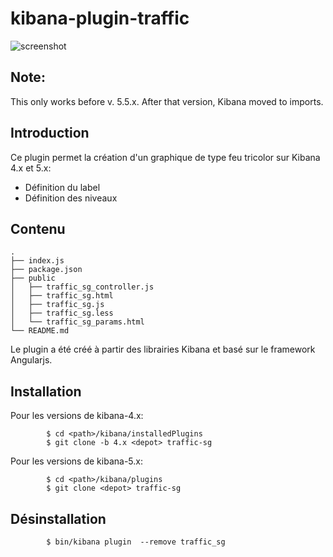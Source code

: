 
kibana-plugin-traffic
=====================

![screenshot](./screenshot.png)


Note:
-------------
This only works before v. 5.5.x. After that version, Kibana moved to imports.

Introduction
-------------

Ce plugin permet la création d'un graphique de type feu tricolor sur Kibana 4.x et 5.x:

* Définition du label
* Définition des niveaux

Contenu
-------
```
.
├── index.js
├── package.json
├── public
│   ├── traffic_sg_controller.js
│   ├── traffic_sg.html
│   ├── traffic_sg.js
│   ├── traffic_sg.less
│   └── traffic_sg_params.html
└── README.md
```
Le plugin a été créé à partir des librairies Kibana et basé sur le framework Angularjs.


Installation
------------

Pour les versions de kibana-4.x:
```
        $ cd <path>/kibana/installedPlugins
        $ git clone -b 4.x <depot> traffic-sg
```

Pour les versions de kibana-5.x:
```
        $ cd <path>/kibana/plugins
        $ git clone <depot> traffic-sg
```

Désinstallation
---------------

```
        $ bin/kibana plugin  --remove traffic_sg
```

